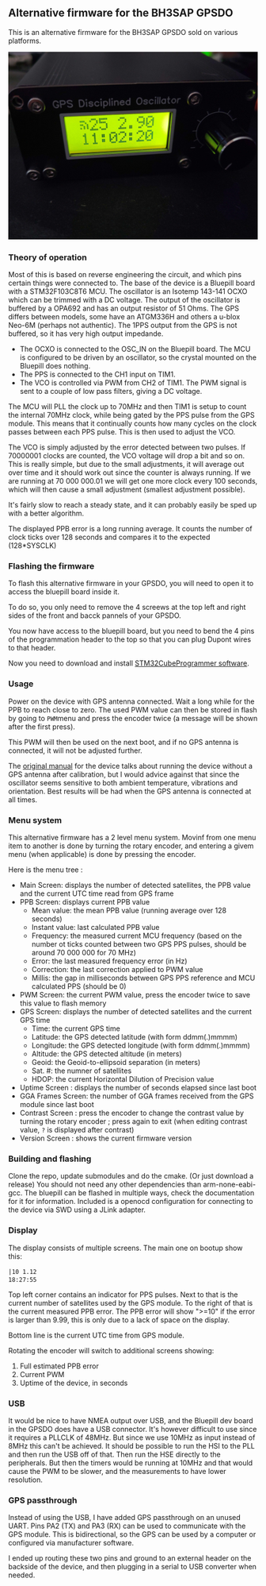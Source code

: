 ## Alternative firmware for the BH3SAP GPSDO

This is an alternative firmware for the BH3SAP GPSDO sold on various platforms.

![Image of the GPSDO running this firmware](https://github.com/dankar/gpsdo-fw/blob/main/doc/gpsdo.jpg?raw=true)

### Theory of operation

Most of this is based on reverse engineering the circuit, and which pins certain things were connected to. The base of the device is a Bluepill board with a STM32F103C8T6 MCU. The oscillator is an Isotemp 143-141 OCXO which can be trimmed with a DC voltage. The output of the oscillator is buffered by a OPA692 and has an output resistor of 51 Ohms. The GPS differs between models, some have an ATGM336H and others a u-blox Neo-6M (perhaps not authentic). The 1PPS output from the GPS is not buffered, so it has very high output impedande.

* The OCXO is connected to the OSC_IN on the Bluepill board. The MCU is configured to be driven by an oscillator, so the crystal mounted on the Bluepill does nothing.
* The PPS is connected to the CH1 input on TIM1.
* The VCO is controlled via PWM from CH2 of TIM1. The PWM signal is sent to a couple of low pass filters, giving a DC voltage.

The MCU will PLL the clock up to 70MHz and then TIM1 is setup to count the internal 70MHz clock, while being gated by the PPS pulse from the GPS module. This means that it continually counts how many cycles on the clock passes between each PPS pulse. This is then used to adjust the VCO.

The VCO is simply adjusted by the error detected between two pulses. If 70000001 clocks are counted, the VCO voltage will drop a bit and so on. This is really simple, but due to the small adjustments, it will average out over time and it should work out since the counter is always running. If we are running at 70 000 000.01 we will get one more clock every 100 seconds, which will then cause a small adjustment (smallest adjustment possible).

It's fairly slow to reach a steady state, and it can probably easily be sped up with a better algorithm.

The displayed PPB error is a long running average. It counts the number of clock ticks over 128 seconds and compares it to the expected (128*SYSCLK)

### Flashing the firmware

To flash this alternative firmware in your GPSDO, you will need to open it to access the bluepill board inside it.

To do so, you only need to remove the 4 screews at the top left and right sides of the front and bacck pannels of your GPSDO.

You now have access to the bluepill board, but you need to bend the 4 pins of the programmation header to the top so that you can plug Dupont wires to that header.

Now you need to download and install [STM32CubeProgrammer software](https://www.st.com/en/development-tools/stm32cubeprog.html).



### Usage

Power on the device with GPS antenna connected. Wait a long while for the PPB to reach close to zero. The used PWM value can then be stored in flash by going to `PWM`menu and press the encoder twice (a message will be shown after the first press).

This PWM will then be used on the next boot, and if no GPS antenna is connected, it will not be adjusted further.

The [original manual](https://raw.githubusercontent.com/fredzo/gpsdo-fw/b1f1766ef8beb795172a6fa325e783569361913e/doc/gpsdo-documentation.pdf) for the device talks about running the device without a GPS antenna after calibration, but I would advice against that since the oscillator seems sensitive to both ambient temperature, vibrations and orientation. Best results will be had when the GPS antenna is connected at all times.

### Menu system

This alternative firmware has a 2 level menu system. Movinf from one menu item to another is done by turning the rotary encoder, and entering a givem menu (when applicable) is done by pressing the encoder.

Here is the menu tree :
- Main Screen: displays the number of detected satellites, the PPB value and the current UTC time read from GPS frame
- PPB Screen: displays current PPB value
  - Mean value: the mean PPB value (running average over 128 seconds)
  - Instant value: last calculated PPB value
  - Frequency: the measured current MCU frequency (based on the number ot ticks counted between two GPS PPS pulses, should be around 70 000 000 for 70 MHz)
  - Error: the last measured frequency error (in Hz)
  - Correction: the last correction applied to PWM value
  - Millis: the gap in milliseconds between GPS PPS reference and MCU calculated PPS (should be 0)
- PWM Screen: the current PWM value, press the encoder twice to save this value to flash memory
- GPS Screen: displays the number of detected satellites and the current GPS time
  - Time: the current GPS time
  - Latitude: the GPS detected latitude (with form ddmm(.)mmmm)
  - Longitude: the GPS detected longitude (with form ddmm(.)mmmm)
  - Altitude: the GPS detected altitude (in meters)
  - Geoid: the Geoid-to-ellipsoid separation (in meters)
  - Sat. #: the numner of satellites
  - HDOP: the current Horizontal Dilution of Precision value
- Uptime Screen : displays the number of seconds elapsed since last boot
- GGA Frames Screen: the number of GGA frames received from the GPS module since last boot
- Contrast Screen : press the encoder to change the contrast value by turning the rotary encoder ; press again to exit (when editing contrast value, `?` is displayed after contrast)
- Version Screen : shows the current firmware version

### Building and flashing

Clone the repo, update submodules and do the cmake. (Or just download a release) You should not need any other dependencies than arm-none-eabi-gcc. The bluepill can be flashed in multiple ways, check the documentation for it for information. Included is a openocd configuration for connecting to the device via SWD using a JLink adapter.

### Display

The display consists of multiple screens. The main one on bootup show this:

```
|10 1.12
18:27:55
```

Top left corner contains an indicator for PPS pulses. Next to that is the current number of satellites used by the GPS module. To the right of that is the current measured PPB error. The PPB error will show ">=10" if the error is larger than 9.99, this is only due to a lack of space on the display.

Bottom line is the current UTC time from GPS module.

Rotating the encoder will switch to additional screens showing:

1) Full estimated PPB error
2) Current PWM 
3) Uptime of the device, in seconds

### USB

It would be nice to have NMEA output over USB, and the Bluepill dev board in the GPSDO does have a USB connector. It's however difficult to use since it requires a PLLCLK of 48MHz. But since we use 10MHz as input instead of 8MHz this can't be achieved. It should be possible to run the HSI to the PLL and then run the USB off of that. Then run the HSE directly to the peripherals. But then the timers would be running at 10MHz and that would cause the PWM to be slower, and the measurements to have lower resolution.

### GPS passthrough

Instead of using the USB, I have added GPS passthrough on an unused UART. Pins PA2 (TX) and PA3 (RX) can be used to communicate with the GPS module. This is bidirectional, so the GPS can be used by a computer or configured via manufacturer software.

I ended up routing these two pins and ground to an external header on the backside of the device, and then plugging in a serial to USB converter when needed.
